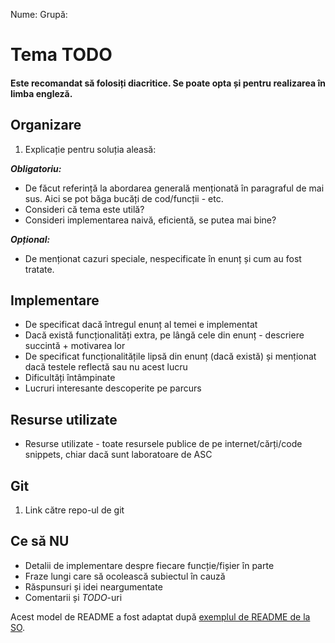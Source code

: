 Nume:
Grupă:

# Tema <NR> TODO
#### Este recomandat să folosiți diacritice. Se poate opta și pentru realizarea în limba engleză. 

Organizare
-
1. Explicație pentru soluția aleasă:

***Obligatoriu:*** 


* De făcut referință la abordarea generală menționată în paragraful de mai sus. Aici se pot băga bucăți de cod/funcții - etc.
* Consideri că tema este utilă?
* Consideri implementarea naivă, eficientă, se putea mai bine?

***Opțional:***


* De menționat cazuri speciale, nespecificate în enunț și cum au fost tratate.


Implementare
-

* De specificat dacă întregul enunț al temei e implementat
* Dacă există funcționalități extra, pe lângă cele din enunț - descriere succintă + motivarea lor
* De specificat funcționalitățile lipsă din enunț (dacă există) și menționat dacă testele reflectă sau nu acest lucru
* Dificultăți întâmpinate
* Lucruri interesante descoperite pe parcurs


Resurse utilizate
-

* Resurse utilizate - toate resursele publice de pe internet/cărți/code snippets, chiar dacă sunt laboratoare de ASC

Git
-
1. Link către repo-ul de git

Ce să **NU**
-
* Detalii de implementare despre fiecare funcție/fișier în parte
* Fraze lungi care să ocolească subiectul în cauză
* Răspunsuri și idei neargumentate
* Comentarii și *TODO*-uri

Acest model de README a fost adaptat după [exemplul de README de la SO](https://github.com/systems-cs-pub-ro/so/blob/master/assignments/README.example.md).